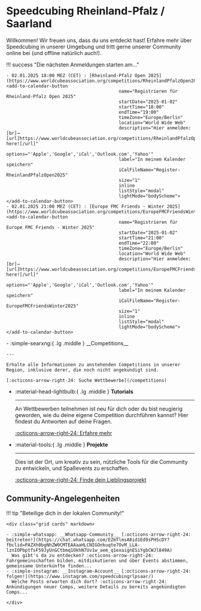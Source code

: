 # Speedcubing Rheinland-Pfalz / Saarland

Willkommen! Wir freuen uns, dass du uns entdeckt hast! Erfahre mehr über Speedcubing in unserer Umgebung und tritt gerne unserer Community online bei (und offline natürlich auch!).

!!! success "Die nächsten Anmeldungen starten am..."

    - 02.01.2025 18:00 MEZ (CET) : [Rheinland-Pfalz Open 2025](https://www.worldcubeassociation.org/competitions/RheinlandPfalzOpen2025) <add-to-calendar-button
                                              name="Registrieren für Rheinland-Pfalz Open 2025"
                                              startDate="2025-01-02"
                                              startTime="18:00"
                                              endTime="19:00"
                                              timeZone="Europe/Berlin"
                                              location="World Wide Web"
                                              description="Hier anmelden:[br]→ [url]https://www.worldcubeassociation.org/competitions/RheinlandPfalzOpen2025/register|Click here![/url]"
                                              options="'Apple','Google','iCal','Outlook.com','Yahoo'"
                                              label="In meinem Kalender speichern"
                                              iCalFileName="Register-RheinlandPfalzOpen2025"
                                              size="1"
                                              inline
                                              listStyle="modal"
                                              lightMode="bodyScheme"></add-to-calendar-button>
    - 02.01.2025 21:00 MEZ (CET) : [Europe FMC Friends - Winter 2025](https://www.worldcubeassociation.org/competitions/EuropeFMCFriendsWinter2025) <add-to-calendar-button
                                              name="Registrieren für Europe FMC Friends - Winter 2025"
                                              startDate="2025-01-02"
                                              startTime="21:00"
                                              endTime="22:00"
                                              timeZone="Europe/Berlin"
                                              location="World Wide Web"
                                              description="Hier anmelden:[br]→ [url]https://www.worldcubeassociation.org/competitions/EuropeFMCFriendsWinter2025/register|Click here![/url]"
                                              options="'Apple','Google','iCal','Outlook.com','Yahoo'"
                                              label="In meinem Kalender speichern"
                                              iCalFileName="Register-EuropeFMCFriendsWinter2025"
                                              size="1"
                                              inline
                                              listStyle="modal"
                                              lightMode="bodyScheme"></add-to-calendar-button>

<div class="grid cards" markdown>
-   :simple-searxng:{ .lg .middle } __Competitions__

    ---

    Erhalte alle Informationen zu anstehenden Competitions in unserer Region, inklusive derer, die noch nicht angekündigt sind.

    [:octicons-arrow-right-24: Suche Wettbewerbe](/competitions)

-   :material-head-lightbulb:{ .lg .middle } __Tutorials__

    ---

    An Wettbewerben teilnehmen ist neu für dich oder du bist neugierig geworden, wie du deine eigene Competition durchführen kannst? Hier findest du Antworten auf deine Fragen.

    [:octicons-arrow-right-24: Erfahre mehr](/tutorials)

-   :material-tools:{ .lg .middle } __Projekte__

    ---

    Dies ist der Ort, um kreativ zu sein, nützliche Tools für die Community zu entwickeln, und Spaßevents zu erschaffen.

    [:octicons-arrow-right-24: Finde dein Lieblingsprojekt](/projects)

</div>

## Community-Angelegenheiten
!!! tip "Beteilige dich in der lokalen Community!"

    <div class="grid cards" markdown>

    - :simple-whatsapp: __Whatsapp-Community__ [:octicons-arrow-right-24: beitreten!](https://chat.whatsapp.com/EZmTlmsA8id1Ed9sPHScDY?fbclid=PAZXh0bgNhZW0CMTEAAaaHLCNIGOnkuqte7OvM_LLA-lznIOPbptfsF59JyUnGCtbmq1OkhN7Uv1w_aem_q1exaignESiYgbCWJl849A)  
      Was gibt's da zu entdecken? :octicons-arrow-right-24: Fahrgemeinschaften bilden, mitdiskutieren und über Events abstimmen, gemeinsame Unterkünfte finden...
    - :simple-instagram: __Instagram-Account__ [:octicons-arrow-right-24: folgen!](https://www.instagram.com/speedcubingrlpsaar/)  
      Welche Posts erwarten dich dort? :octicons-arrow-right-24: Ankündigungen neuer Comps, weitere Details zu bereits angekündigten Comps...

    </div>

<script src="https://cdn.jsdelivr.net/npm/add-to-calendar-button@2" async defer></script>
